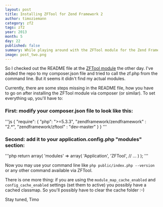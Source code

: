 ```yaml
---
layout: post
title: Installing ZFTool for Zend Framework 2
author: timoziemann
category: zf2
tags: zf2
year: 2013
month: 5
day: 22
published: false
summary: While playing around with the ZFTool module for the Zend Framework 2, I noticed some issues with the CLI setup.
image: post_two.png
---
```


So I checked out the README file at
the [ZFTool module](https://github.com/zendframework/ZFTool/blob/master/README.md)
the other day. I've added the repo to my composer.json file and tried to call
the zf.php from the command line. But it seems it didn't find my actual modules.

Currently, there are some steps missing in the README file, how you have to go
on after installing the ZFTool module via composer (or similar). To set everything
up, you'll have to:

### First: modify your composer.json file to look like this:
'''js
{
    "require": {
        "php": ">=5.3.3",
        "zendframework/zendframework"   : "2.*",
        "zendframework/zftool"          : "dev-master"
    }
}
'''

### Second: add it to your application.config.php "modules" section:
'''php
return array(
    'modules' => array(
        'Application',
        'ZFTool',
        // ...
    )
);
'''

Now you may use your command line like `php public/index.php --version` or any
other command available via ZFTool.

There is one more thing: if you are using the `module_map_cache_enabled` and
`config_cache_enabled` settings (set them to active) you possibly have a cached
classmap. So you'll possibly have to clear the cache folder :-)

Stay tuned,
Timo